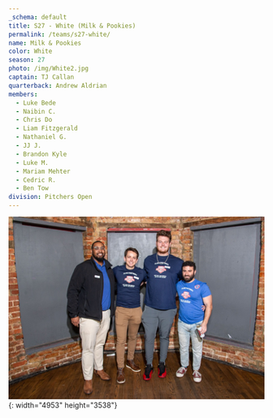 ```yaml
---
_schema: default
title: S27 - White (Milk & Pookies)
permalink: /teams/s27-white/
name: Milk & Pookies
color: White
season: 27
photo: /img/White2.jpg
captain: TJ Callan
quarterback: Andrew Aldrian
members:
  - Luke Bede
  - Naibin C.
  - Chris Do
  - Liam Fitzgerald
  - Nathaniel G.
  - JJ J.
  - Brandon Kyle
  - Luke M.
  - Mariam Mehter
  - Cedric R.
  - Ben Tow
division: Pitchers Open
---
```

![](/img/da2-7066.jpg){: width="4953" height="3538"}